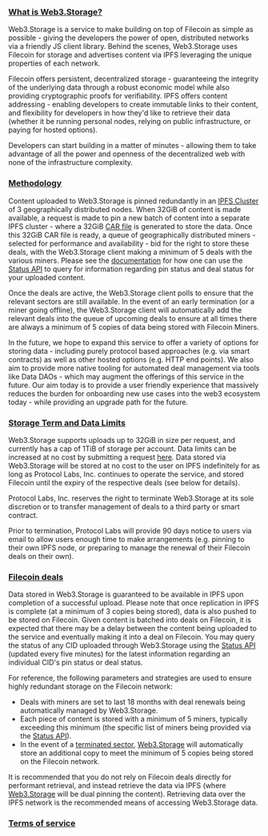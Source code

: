 ### [What is Web3.Storage?](#what-is-web3storage)

Web3.Storage is a service to make building on top of Filecoin as simple as possible - giving the developers the power of open, distributed networks via a friendly JS client library. Behind the scenes, Web3.Storage uses Filecoin for storage and advertises content via IPFS leveraging the unique properties of each network.

Filecoin offers persistent, decentralized storage - guaranteeing the integrity of the underlying data through a robust economic model while also providing cryptographic proofs for verifiability.
IPFS offers content addressing - enabling developers to create immutable links to their content, and flexibility for developers in how they'd like to retrieve their data (whether it be running personal nodes, relying on public infrastructure, or paying for hosted options).

Developers can start building in a matter of minutes - allowing them to take advantage of all the power and openness of the decentralized web with none of the infrastructure complexity.
### [Methodology](#methodology)

Content uploaded to Web3.Storage is pinned redundantly in an [IPFS Cluster](https://cluster.ipfs.io/) of 3 geographically distributed nodes. When 32GiB of content is made available, a request is made to pin a new batch of content into a separate IPFS cluster - where a 32GiB [CAR file](https://ipld.io/specs/transport/car/carv2/#summary) is generated to store the data. Once this 32GiB CAR file is ready, a queue of geographically distributed miners - selected for performance and availability - bid for the right to store these deals, with the Web3.Storage client making a minimum of 5 deals with the various miners. Please see the [documentation](https://docs.web3.storage) for how one can use the [Status API](https://docs.web3.storage/how-tos/query/) to query for information regarding pin status and deal status for your uploaded content.

Once the deals are active, the Web3.Storage client polls to ensure that the relevant sectors are still available. In the event of an early termination (or a miner going offline), the Web3.Storage client will automatically add the relevant deals into the queue of upcoming deals to ensure at all times there are always a minimum of 5 copies of data being stored with Filecoin Miners.

In the future, we hope to expand this service to offer a variety of options for storing data - including purely protocol based approaches (e.g. via smart contracts) as well as other hosted options (e.g. HTTP end points). We also aim to provide more native tooling for automated deal management via tools like Data DAOs - which may augment the offerings of this service in the future. Our aim today is to provide a user friendly experience that massively reduces the burden for onboarding new use cases into the web3 ecosystem today - while providing an upgrade path for the future.
### [Storage Term and Data Limits](#storage-term-and-data-limits)

Web3.Storage supports uploads up to 32GiB in size per request, and currently has a cap of 1TiB of storage per account. Data limits can be increased at no cost by submitting a request [here](/mailto:support@web3.storage). Data stored via Web3.Storage will be stored at no cost to the user on IPFS indefinitely for as long as Protocol Labs, Inc. continues to operate the service, and stored Filecoin until the expiry of the respective deals (see below for details).

Protocol Labs, Inc. reserves the right to terminate Web3.Storage at its sole discretion or to transfer management of deals to a third party or smart contract.

Prior to termination, Protocol Labs will provide 90 days notice to users via email to allow users enough time to make arrangements (e.g. pinning to their own IPFS node, or preparing to manage the renewal of their Filecoin deals on their own).

### [Filecoin deals](#filecoin-deals)

Data stored in Web3.Storage is guaranteed to be available in IPFS upon completion of a successful upload. Please note that once replication in IPFS is complete (at a minimum of 3 copies being stored), data is also pushed to be stored on Filecoin. Given content is batched into deals on Filecoin, it is expected that there may be a delay between the content being uploaded to the service and eventually making it into a deal on Filecoin. You may query the status of any CID uploaded through Web3.Storage using the [Status API](https://docs.web3.storage/how-tos/query/) (updated every five minutes) for the latest information regarding an individual CID's pin status or deal status.

For reference, the following parameters and strategies are used to ensure highly redundant storage on the Filecoin network:

- Deals with miners are set to last 18 months with deal renewals being automatically managed by Web3.Storage.
- Each piece of content is stored with a minimum of 5 miners, typically exceeding this minimum (the specific list of miners being provided via the [Status API](https://docs.web3.storage/how-tos/query/)).
- In the event of a [terminated sector](https://spec.filecoin.io/systems/filecoin_mining/sector/lifecycle/), [Web3.Storage](http://web3.storage) will automatically store an additional copy to meet the minimum of 5 copies being stored on the Filecoin network.

It is recommended that you do not rely on Filecoin deals directly for performant retrieval, and instead retrieve the data via IPFS (where [Web3.Storage](http://web3.Storage) will be dual pinning the content). Retrieving data over the IPFS network is the recommended means of accessing Web3.Storage data.

### [Terms of service](/terms)
